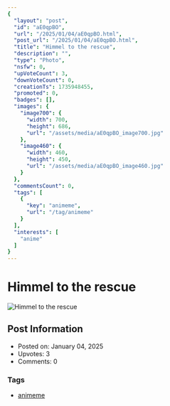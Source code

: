 ```yaml
---
{
  "layout": "post",
  "id": "aE0qpBO",
  "url": "/2025/01/04/aE0qpBO.html",
  "post_url": "/2025/01/04/aE0qpBO.html",
  "title": "Himmel to the rescue",
  "description": "",
  "type": "Photo",
  "nsfw": 0,
  "upVoteCount": 3,
  "downVoteCount": 0,
  "creationTs": 1735948455,
  "promoted": 0,
  "badges": [],
  "images": {
    "image700": {
      "width": 700,
      "height": 686,
      "url": "/assets/media/aE0qpBO_image700.jpg"
    },
    "image460": {
      "width": 460,
      "height": 450,
      "url": "/assets/media/aE0qpBO_image460.jpg"
    }
  },
  "commentsCount": 0,
  "tags": [
    {
      "key": "animeme",
      "url": "/tag/animeme"
    }
  ],
  "interests": [
    "anime"
  ]
}
---
```


# Himmel to the rescue

![Himmel to the rescue](/assets/media/aE0qpBO_image700.jpg)

## Post Information

- Posted on: January 04, 2025
- Upvotes: 3
- Comments: 0

### Tags

- [animeme](/tag/animeme)

